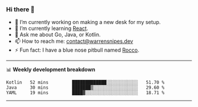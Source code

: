 ### Hi there 👋

- 🔭 I’m currently working on making a new desk for my setup.
- 🌱 I’m currently learning [React](https://reactjs.org/).
- 💬 Ask me about Go, Java, or Kotlin.
- 📫 How to reach me: contact@warrensnipes.dev
- ⚡ Fun fact: I have a blue nose pitbull named [Rocco](https://i.imgur.com/iLsSCKu.jpg).

-------

📊 **Weekly development breakdown**
<!--START_SECTION:waka-->
```text
Kotlin   52 mins         █████████████░░░░░░░░░░░░   51.70 % 
Java     30 mins         ███████▒░░░░░░░░░░░░░░░░░   29.60 % 
YAML     19 mins         ████▓░░░░░░░░░░░░░░░░░░░░   18.71 % 
```
<!--END_SECTION:waka-->

-------
